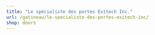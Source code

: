 ```yaml
---
title: "Le spécialiste des portes Exitech Inc."
url: /gatineau/le-specialiste-des-portes-exitech-inc/
shop: doors
---
```

